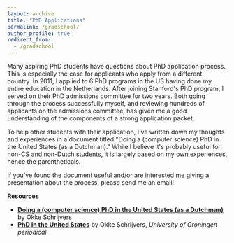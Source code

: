```yaml
---
layout: archive
title: "PhD Applications"
permalink: /gradschool/
author_profile: true
redirect_from:
  - /gradschool
---
```


Many aspiring PhD students have questions about PhD application process. This is especially the case for applicants who apply from a different country. In 2011, I applied to 6 PhD programs in the US having done my entire education in the Netherlands. After joining Stanford's PhD program, I served on their PhD admissions committee for two years. Both going through the process successfully myself, and reviewing hundreds of applicants on the admissions committee, has given me a good understanding of the components of a strong application packet.

To help other students with their application, I've written down my thoughts and experiences in a document titled "Doing a (computer science) PhD in the United States (as a Dutchman)." While I believe it's probably useful for non-CS and non-Dutch students, it is largely based on my own experiences, hence the parentheticals.

If you've found the document useful and/or are interested me giving a presentation about the process, please send me an email!

**Resources**
* [**Doing a (computer science) PhD in the United States (as a Dutchman)**](http://okke-academic.github.io/files/usphd.pdf) by Okke Schrijvers
* [**PhD in the United States**](http://okke-academic.github.io/files/SIHB.pdf) by Okke Schrijvers, *University of Groningen periodical*
